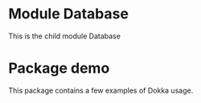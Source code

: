 # Module Database
This is the child module Database

# Package demo
This package contains a few examples of Dokka usage.